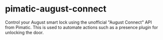 # pimatic-august-connect
Control your August smart lock using the unofficial "August Connect" API from Pimatic. This is used to automate actions such as a presence plugin for unlocking the door.

